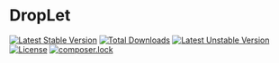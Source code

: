 # DropLet 
[![Latest Stable Version](https://poser.pugx.org/eric404/droplet/v/stable)](https://packagist.org/packages/eric404/droplet)
[![Total Downloads](https://poser.pugx.org/eric404/droplet/downloads)](https://packagist.org/packages/eric404/droplet)
[![Latest Unstable Version](https://poser.pugx.org/eric404/droplet/v/unstable)](https://packagist.org/packages/eric404/droplet)
[![License](https://poser.pugx.org/eric404/droplet/license)](https://packagist.org/packages/eric404/droplet)
[![composer.lock](https://poser.pugx.org/eric404/droplet/composerlock)](https://packagist.org/packages/eric404/droplet)